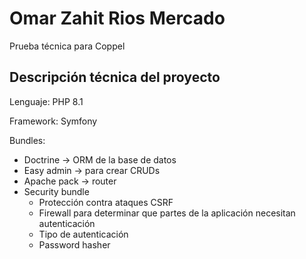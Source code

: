 # Omar Zahit Rios Mercado

Prueba técnica para Coppel

## Descripción técnica del proyecto

Lenguaje: PHP 8.1

Framework: Symfony

Bundles: 
- Doctrine -> ORM de la base de datos
- Easy admin -> para crear CRUDs 
- Apache pack -> router
- Security bundle
    - Protección contra ataques CSRF
    - Firewall para determinar que partes de la aplicación necesitan autenticación
    - Tipo de autenticación
    - Password hasher    


